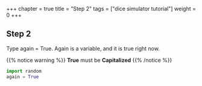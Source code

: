 +++
chapter = true
title = "Step 2"
tags = ["dice simulator tutorial"]
weight = 0
+++

## Step 2

Type again = True. Again is a variable, and it is true right now.

{{% notice warning %}}
**True** must be **Capitalized**
{{% /notice %}}

```python
import random
again = True
```

